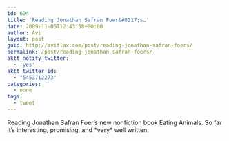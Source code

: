 ```yaml
---
id: 694
title: 'Reading Jonathan Safran Foer&#8217;s…'
date: 2009-11-05T12:43:58+00:00
author: Avi
layout: post
guid: http://aviflax.com/post/reading-jonathan-safran-foers/
permalink: /post/reading-jonathan-safran-foers/
aktt_notify_twitter:
  - 'yes'
aktt_twitter_id:
  - "5453712273"
categories:
  - none
tags:
  - tweet
---
```

Reading Jonathan Safran Foer&#8217;s new nonfiction book Eating Animals. So far it&#8217;s interesting, promising, and \*very\* well written.